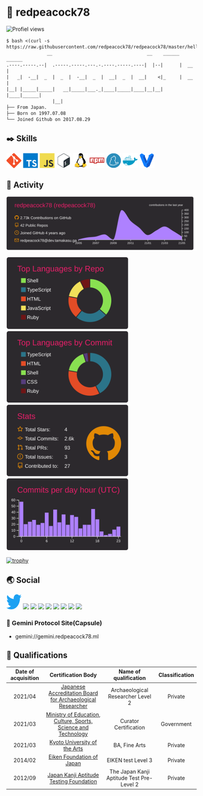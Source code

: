 # :sushi: redpeacock78
![Profiel views](https://komarev.com/ghpvc/?username=redpeacock78)  
```console
$ bash <(curl -s https://raw.githubusercontent.com/redpeacock78/redpeacock78/master/hello.sh)
               __                                   __    ______ ______ 
.----.-----.--|  .-----.-----.---.-.----.-----.----|  |--|      |  __  |
|   _|  -__|  _  |  _  |  -__|  _  |  __|  _  |  __|    <|_     |  __  |
|__| |_____|_____|   __|_____|___._|____|_____|____|__|__| |____|______|
                 |__|
├── From Japan.
├── Born on 1997.07.08
└── Joined Github on 2017.08.29
```
## :black_nib: Skills
<img src="https://raw.githubusercontent.com/devicons/devicon/master/icons/git/git-original.svg" width="40"> <img src="https://raw.githubusercontent.com/devicons/devicon/master/icons/typescript/typescript-original.svg" width="40"> <img src="https://raw.githubusercontent.com/devicons/devicon/master/icons/javascript/javascript-original.svg" width="40"> <img src="https://raw.githubusercontent.com/devicons/devicon/master/icons/bash/bash-original.svg" width="40"> <img src="https://raw.githubusercontent.com/devicons/devicon/master/icons/linux/linux-original.svg" width="40"> <img src="https://raw.githubusercontent.com/devicons/devicon/master/icons/npm/npm-original-wordmark.svg" width="40"> <img src="https://raw.githubusercontent.com/devicons/devicon/master/icons/yarn/yarn-original.svg" width="40"> <img src="https://raw.githubusercontent.com/devicons/devicon/master/icons/docker/docker-plain.svg" width="40"> <img src="https://raw.githubusercontent.com/devicons/devicon/master/icons/vagrant/vagrant-original.svg" width="40">
## :runner: Activity
<img src="https://raw.githubusercontent.com/redpeacock78/redpeacock78/master/profile-summary-card-output/monokai/0-profile-details.svg" width="654">

<img src="https://raw.githubusercontent.com/redpeacock78/redpeacock78/master/profile-summary-card-output/monokai/1-repos-per-language.svg" width="327"><img src="https://raw.githubusercontent.com/redpeacock78/redpeacock78/master/profile-summary-card-output/monokai/2-most-commit-language.svg" width="327">
<img src="https://raw.githubusercontent.com/redpeacock78/redpeacock78/master/profile-summary-card-output/monokai/3-stats.svg" width="327"><img src="https://raw.githubusercontent.com/redpeacock78/redpeacock78/master/profile-summary-card-output/monokai/4-productive-time.svg" width="327">

[![trophy](https://github-profile-trophy.vercel.app/?username=redpeacock78&theme=onedark&no-frame=true)](https://github.com/ryo-ma/github-profile-trophy)
## :earth_asia: Social
[<img src="https://raw.githubusercontent.com/devicons/devicon/master/icons/twitter/twitter-original.svg" width="40">](https://twitter.com/kazuki_199778)
[<img src="https://upload.wikimedia.org/wikipedia/commons/4/48/Mastodon_Logotype_%28Simple%29.svg" width="40">](https://mstdn.jp/@redpeacock78)
[<img src="https://cdn.worldvectorlogo.com/logos/sina-weibo-2.svg" width="50">](https://weibo.com/u/5511883870)
[<img src="https://upload.wikimedia.org/wikipedia/commons/8/82/Telegram_logo.svg" width="40">](https://t.me/redpeacock78)
[<img src="https://upload.wikimedia.org/wikipedia/commons/6/60/Skype_logo_%282019%E2%80%93present%29.svg" width="40">](https://join.skype.com/invite/woSUZYEyEuZx)
[<img src="https://upload.wikimedia.org/wikipedia/commons/4/46/Generic_Feed-icon.svg" width="40">](https://redpeacock78.github.io)
[<img src="https://cdn.worldvectorlogo.com/logos/linkedin-icon-2.svg" width="40">](https://www.linkedin.com/in/redpeacock78)
[<img src="https://upload.wikimedia.org/wikipedia/commons/thumb/5/58/Echo_link-blue_icon_slanted.svg/1200px-Echo_link-blue_icon_slanted.svg.png" width="40">](https://portfolio.forkwell.com/@redpeacock78)
[<img src="https://upload.wikimedia.org/wikipedia/commons/thumb/5/58/Echo_link-blue_icon_slanted.svg/1200px-Echo_link-blue_icon_slanted.svg.png" width="40">](https://findy-code.io/share_profiles/MtDP20ib6UJ7S)  
### :pill: Gemini Protocol Site(Capsule)
- gemini://gemini.redpeacock78.ml
## :scroll: Qualifications
|Date of acquisition|Certification Body|Name of qualification|Classification|
|:-:|:-:|:-:|:-:|
|2021/04|[Japanese Accreditation Board for Archaeological Researcher](http://www.jabar.jp/)|Archaeological Researcher Level 2|Private|
|2021/03|[Ministry of Education, Culture, Sports, Science and Technology](https://www.mext.go.jp/)|Curator Certification|Government|
|2021/03|[Kyoto University of the Arts](https://www.kyoto-art.ac.jp/)|BA, Fine Arts|Private|
|2014/02|[Eiken Foundation of Japan](https://www.eiken.or.jp/)|EIKEN test Level 3|Private|
|2012/09|[Japan Kanji Aptitude Testing Foundation](https://www.kanken.or.jp/)|The Japan Kanji Aptitude Test Pre-Level 2|Private|

